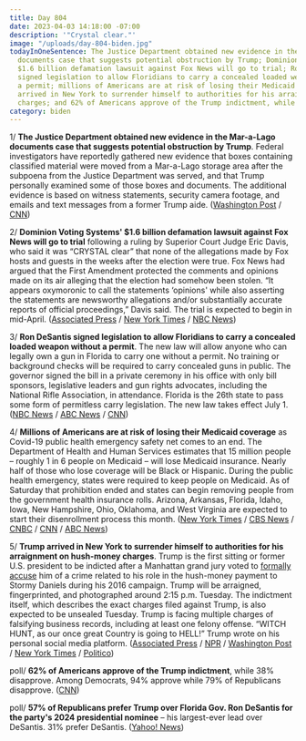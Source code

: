 ```yaml
---
title: Day 804
date: 2023-04-03 14:18:00 -07:00
description: '"Crystal clear."'
image: "/uploads/day-804-biden.jpg"
todayInOneSentence: The Justice Department obtained new evidence in the Mar-a-Lago
  documents case that suggests potential obstruction by Trump; Dominion Voting Systems'
  $1.6 billion defamation lawsuit against Fox News will go to trial; Ron DeSantis
  signed legislation to allow Floridians to carry a concealed loaded weapon without
  a permit; millions of Americans are at risk of losing their Medicaid coverage; Trump
  arrived in New York to surrender himself to authorities for his arraignment on hush-money
  charges; and 62% of Americans approve of the Trump indictment, while 38% disapprove.
category: biden
---
```


1/ **The Justice Department obtained new evidence in the Mar-a-Lago documents case that suggests potential obstruction by Trump**. Federal investigators have reportedly gathered new evidence that boxes containing classified material were moved from a Mar-a-Lago storage area after the subpoena from the Justice Department was served, and that Trump personally examined some of those boxes and documents. The additional evidence is based on witness statements, security camera footage, and emails and text messages from a former Trump aide. ([Washington Post](https://www.washingtonpost.com/national-security/2023/04/02/trump-mar-a-lago-obstruction-classified/) / [CNN](https://www.cnn.com/2023/04/02/politics/donald-trump-mar-a-lago-justice-department/index.html))

2/ **Dominion Voting Systems' $1.6 billion defamation lawsuit against Fox News will go to trial** following a ruling by Superior Court Judge Eric Davis, who said it was “CRYSTAL clear” that none of the allegations made by Fox hosts and guests in the weeks after the election were true. Fox News had argued that the First Amendment protected the comments and opinions made on its air alleging that the election had somehow been stolen. “It appears oxymoronic to call the statements ‘opinions' while also asserting the statements are newsworthy allegations and/or substantially accurate reports of official proceedings,” Davis said. The trial is expected to begin in mid-April. ([Associated Press](https://apnews.com/article/fox-news-dominion-trump-election-lies-voting-42cae434c4cfadbbafe73d1f2bca8e4d) / [New York Times](https://www.nytimes.com/2023/03/31/business/fox-dominion-defamation-case.html) / [NBC News](https://www.nbcnews.com/politics/politics-news/judge-refuses-dismiss-dominion-lawsuit-fox-news-rcna76422))

3/ **Ron DeSantis signed legislation to allow Floridians to carry a concealed loaded weapon without a permit**. The new law will allow anyone who can legally own a gun in Florida to carry one without a permit. No training or background checks will be required to carry concealed guns in public. The governor signed the bill in a private ceremony in his office with only bill sponsors, legislative leaders and gun rights advocates, including the National Rifle Association, in attendance. Florida is the 26th state to pass some form of permitless carry legislation. The new law takes effect July 1. ([NBC News](https://www.nbcnews.com/politics/politics-news/ron-desantis-quietly-signs-permitless-concealed-carry-law-rcna77934) / [ABC News](https://abcnews.go.com/US/wireStory/desantis-signs-bill-carry-concealed-guns-permit-98324060) / [CNN](https://www.cnn.com/2023/03/31/politics/florida-legislature-concealed-carry-gun-permit/index.html))

4/ **Millions of Americans are at risk of losing their Medicaid coverage** as Covid-19 public health emergency safety net comes to an end. The Department of Health and Human Services estimates that 15 million people – roughly 1 in 6 people on Medicaid – will lose Medicaid insurance. Nearly half of those who lose coverage will be Black or Hispanic. During the public health emergency, states were required to keep people on Medicaid. As of Saturday that prohibition ended and states can begin removing people from the government health insurance rolls. Arizona, Arkansas, Florida, Idaho, Iowa, New Hampshire, Ohio, Oklahoma, and West Virginia are expected to start their disenrollment process this month. ([New York Times](https://www.nytimes.com/2023/04/03/us/politics/medicaid-enrollment-pandemic.html) / [CBS News](https://www.cbsnews.com/news/medicaid-cliff-millions-of-americans-lose-coverage-cbs-news-explains/) / [CNBC](https://www.cnbc.com/2023/03/31/medicaid-millions-to-lose-coverage-as-covid-safety-net-dismantled.html) / [CNN](https://www.cnn.com/2023/04/01/politics/medicaid-termination-states/index.html) / [ABC News](https://abcnews.go.com/Health/millions-lose-health-insurance-starting-saturday/story?id=98278281))

5/ **Trump arrived in New York to surrender himself to authorities for his arraignment on hush-money charges**. Trump is the first sitting or former U.S. president to be indicted after a Manhattan grand jury voted to [formally accuse](https://whatthefuckjusthappenedtoday.com/2023/03/30/day-800/#1-the-manhattan-grand-jury-voted-to) him of a crime related to his role in the hush-money payment to Stormy Daniels during his 2016 campaign. Trump will be arraigned, fingerprinted, and photographed around 2:15 p.m. Tuesday. The indictment itself, which describes the exact charges filed against Trump, is also expected to be unsealed Tuesday. Trump is facing multiple charges of falsifying business records, including at least one felony offense. “WITCH HUNT, as our once great Country is going to HELL!” Trump wrote on his personal social media platform. ([Associated Press](https://apnews.com/article/trump-indictment-new-york-florida-hush-money-election-764309dce49f81a50bf9f610ffd5ceb6) / [NPR](https://www.npr.org/2023/04/03/1167756756/trump-traveling-new-york-arraignment-whats-next-trial) / [Washington Post](https://www.washingtonpost.com/national-security/2023/04/03/trump-new-york-arraignment-hush-money/) / [New York Times](https://www.nytimes.com/2023/04/03/nyregion/adams-trump-nyc.html) / [Politico](https://www.politico.com/news/2023/04/03/trump-manhattan-arraigned-court-00090176))

poll/ **62% of Americans approve of the Trump indictment**, while 38% disapprove. Among Democrats, 94% approve while 79% of Republicans disapprove. ([CNN](https://www.cnn.com/2023/04/03/politics/cnn-poll-trump-indictment/index.html))

poll/ **57% of Republicans prefer Trump over Florida Gov. Ron DeSantis for the party's 2024 presidential nominee** – his largest-ever lead over DeSantis. 31% prefer DeSantis. ([Yahoo! News](https://news.yahoo.com/trump-indictment-poll-surges-lead-desantis-151150006.html))